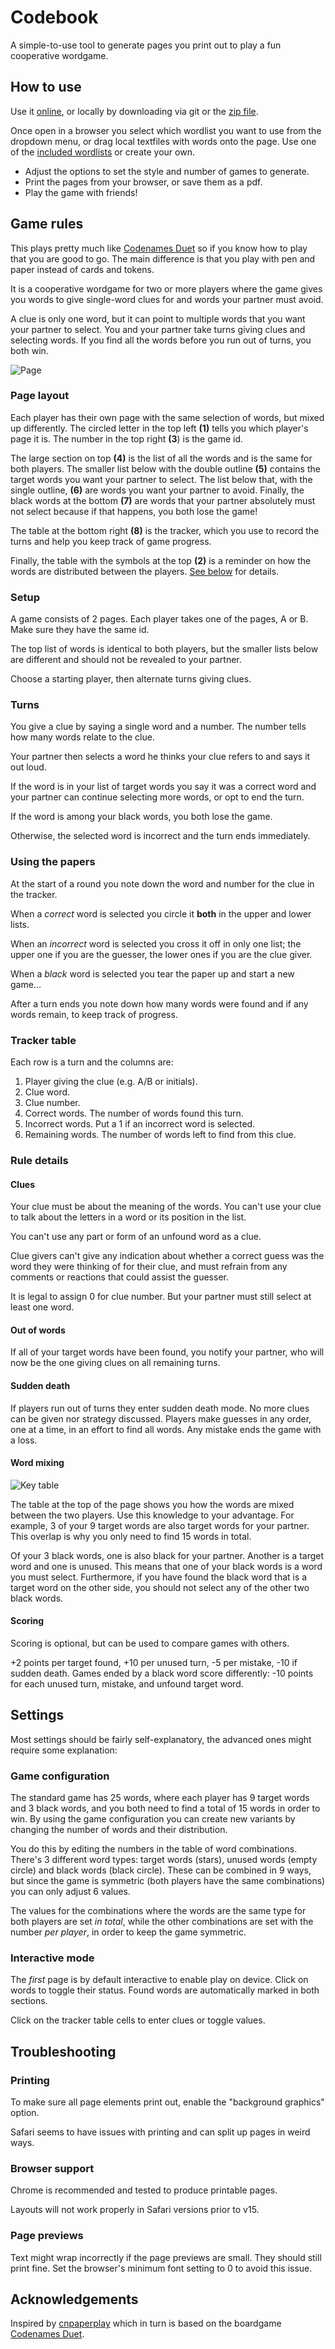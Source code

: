 # Codebook
A simple-to-use tool to generate pages you print out to play a fun cooperative wordgame.

## How to use
Use it [online](http://wahlstedt.github.io/codebook/), or locally by downloading via git or the [zip file](https://github.com/wahlstedt/codebook/archive/refs/heads/master.zip).

Once open in a browser you select which wordlist you want to use from the dropdown menu, or drag local textfiles with words onto the page. Use one of the [included wordlists](https://githubcom/wahlstedt/codebook/tree/master/wordlists) or create your own.

- Adjust the options to set the style and number of games to generate.
- Print the pages from your browser, or save them as a pdf.
- Play the game with friends!

## Game rules
This plays pretty much like [Codenames Duet](https://czechgames.com/files/rules/codenames-duet-rules-en.pdf) so if you know how to play that you are good to go. The main difference is that you play with pen and paper instead of cards and tokens.

It is a cooperative wordgame for two or more players where the game gives you words to give single-word clues for and words your partner must avoid.

A clue is only one word, but it can point to multiple words that you want your partner to select. You and your partner take turns giving clues and selecting words. If you find all the words before you run out of turns, you both win.

![Page](https://user-images.githubusercontent.com/1794720/167020817-f23e9221-a3dc-45b4-83f3-7e25884b69b7.png)
### Page layout
Each player has their own page with the same selection of words, but mixed up differently. The circled letter in the top left **(1)** tells you which player's page it is. The number in the top right **(3**) is the game id.

The large section on top **(4)** is the list of all the words and is the same for both players. The smaller list below with the double outline **(5)** contains the target words you want your partner to select. The list below that, with the single outline, **(6)** are words you want your partner to avoid. Finally, the black words at the bottom **(7)** are words that your partner absolutely must not select because if that happens, you both lose the game!

The table at the bottom right **(8)** is the tracker, which you use to record the turns and help you keep track of game progress.

Finally, the table with the symbols at the top **(2)** is a reminder on how the words are distributed between the 
players. [See below](#word-mixing) for details.

### Setup
A game consists of 2 pages. Each player takes one of the pages, A or B. Make sure they have the same id.

The top list of words is identical to both players, but the smaller lists below are different and should not be revealed to your partner.

Choose a starting player, then alternate turns giving clues.

### Turns
You give a clue by saying a single word and a number. The number tells how many words relate to the clue.

Your partner then selects a word he thinks your clue refers to and says it out loud.

If the word is in your list of target words you say it was a correct word and your partner can continue selecting more words, or opt to end the turn.

If the word is among your black words, you both lose the game.

Otherwise, the selected word is incorrect and the turn ends immediately.

### Using the papers
At the start of a round you note down the word and number for the clue in the tracker.

When a *correct* word is selected you circle it **both** in the upper and lower lists.

When an *incorrect* word is selected you cross it off in only one list; the upper one if you are the guesser, the 
lower ones if you are the clue giver.

When a *black* word is selected you tear the paper up and start a new game...

After a turn ends you note down how many words were found and if any words remain, to keep track of progress.  

### Tracker table
Each row is a turn and the columns are:
1. Player giving the clue (e.g. A/B or initials).
2. Clue word.
3. Clue number.
4. Correct words. The number of words found this turn.
5. Incorrect words. Put a 1 if an incorrect word is selected.
6. Remaining words. The number of words left to find from this clue.
      
### Rule details
#### Clues
Your clue must be about the meaning of the words. You can't use your clue to talk about the letters in a word or its position in the list.

You can't use any part or form of an unfound word as a clue.

Clue givers can't give any indication about whether a correct guess was the word they were thinking of for their clue, and must refrain from any comments or reactions that could assist the guesser.

It is legal to assign 0 for clue number. But your partner must still select at least one word.
                 
#### Out of words
If all of your target words have been found, you notify your partner, who will now be the one giving clues on all 
remaining turns.

#### Sudden death
If players run out of turns they enter sudden death mode. No more clues can be given nor strategy discussed. Players make guesses in any order, one at a time, in an effort to find all words. Any mistake ends the game with a loss.

#### Word mixing
![Key table](https://user-images.githubusercontent.com/1794720/166894893-54299a48-ed4f-4cee-89a0-454e75a22784.png)

The table at the top of the page shows you how the words are mixed between the two players. Use this knowledge to your advantage. For example, 3 of your 9 target words are also target words for your partner. This overlap is why you only need to find 15 words in total.

Of your 3 black words, one is also black for your partner. Another is a target word and one is unused. 
This means that one of your black words is a word you must select. Furthermore, if you have found the black word 
that is a target word on the other side, you should not select any of the other two black words.
   
#### Scoring
Scoring is optional, but can be used to compare games with others.

+2 points per target found, +10 per unused turn, -5 per mistake, -10 if sudden death.
Games ended by a black word score differently: -10 points for each unused turn, mistake, and unfound target word.

## Settings
Most settings should be fairly self-explanatory, the advanced ones might require some explanation:

### Game configuration
The standard game has 25 words, where each player has 9 target words and 3 black words, and you both need to find a total of 15 words in order to win.
By using the game configuration you can create new variants by changing the number of words and their distribution.

You do this by editing the numbers in the table of word combinations. There's 3 different word types: target words 
(stars), unused words (empty circle) and black words (black circle). These can be combined in 9 ways, but since the 
game is symmetric (both players have the same combinations) you can only adjust 6 values.

The values for the combinations where the words are the same type for both players are set _in total_, while the other combinations are set with the number _per player_, in order to keep the game symmetric.
   
### Interactive mode
The _first_ page is by default interactive to enable play on device. Click on words to toggle their status. Found 
words are automatically marked in both sections.

Click on the tracker table cells to enter clues or toggle values.

## Troubleshooting
### Printing
To make sure all page elements print out, enable the "background graphics" option.

Safari seems to have issues with printing and can split up pages in weird ways.

### Browser support
Chrome is recommended and tested to produce printable pages.

Layouts will not work properly in Safari versions prior to v15.

### Page previews
Text might wrap incorrectly if the page previews are small. They should still print fine. Set the browser's minimum font setting to 0 to avoid this issue.

## Acknowledgements
Inspired by [cnpaperplay](https://github.com/dcmouser/cnpaperplay) which in turn is based on the boardgame 
[Codenames Duet](https://czechgames.com/en/codenames-duet/).
